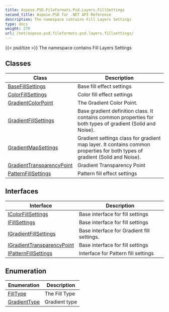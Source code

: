 ```yaml
---
title: Aspose.PSD.FileFormats.Psd.Layers.FillSettings
second_title: Aspose.PSD for .NET API Reference
description: The namespace contains Fill Layers Settings
type: docs
weight: 270
url: /net/aspose.psd.fileformats.psd.layers.fillsettings/
---
```

{{< psd/tize >}}
The namespace contains Fill Layers Settings

## Classes

| Class | Description |
| --- | --- |
| [BaseFillSettings](./basefillsettings/) | Base fill effect settings |
| [ColorFillSettings](./colorfillsettings/) | Color fill effect settings |
| [GradientColorPoint](./gradientcolorpoint/) | The Gradient Color Point. |
| [GradientFillSettings](./gradientfillsettings/) | Base gradient definition class. It contains common properties for both types of gradient (Solid and Noise). |
| [GradientMapSettings](./gradientmapsettings/) | Gradient settings class for gradient map layer. It contains common properties for both types of gradient (Solid and Noise). |
| [GradientTransparencyPoint](./gradienttransparencypoint/) | Gradient Transparency Point |
| [PatternFillSettings](./patternfillsettings/) | Pattern fill effect settings |
## Interfaces

| Interface | Description |
| --- | --- |
| [IColorFillSettings](./icolorfillsettings/) | Base interface for fill settings |
| [IFillSettings](./ifillsettings/) | Base interface for fill settings |
| [IGradientFillSettings](./igradientfillsettings/) | Base interface for Gradient fill settings. |
| [IGradientTransparencyPoint](./igradienttransparencypoint/) | Base interface for fill settings |
| [IPatternFillSettings](./ipatternfillsettings/) | Interface for Pattern fill settings |
## Enumeration

| Enumeration | Description |
| --- | --- |
| [FillType](./filltype/) | The Fill Type |
| [GradientType](./gradienttype/) | Gradient type |


